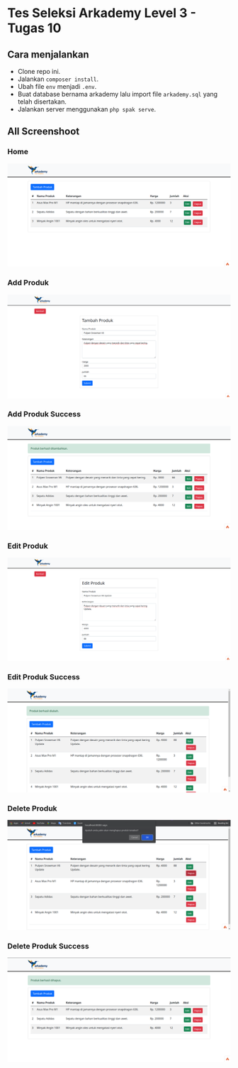 # Tes Seleksi Arkademy Level 3 - Tugas 10

## Cara menjalankan
- Clone repo ini.
- Jalankan `composer install`.
- Ubah file `env` menjadi `.env`.
- Buat database bernama arkademy lalu import file `arkademy.sql` yang telah disertakan.
- Jalankan server menggunakan `php spak serve`.

## All Screenshoot
### Home
<img src="./ss/home.png">

### Add Produk
<img src="./ss/add-produk.png">

### Add Produk Success
<img src="./ss/success-add-produk.png">

### Edit Produk
<img src="./ss/edit-produk.png">

### Edit Produk Success
<img src="./ss/success-edit-produk.png">

### Delete Produk
<img src="./ss/delete-produk.png">

### Delete Produk Success
<img src="./ss/success-delete-produk.png">
